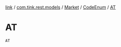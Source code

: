 [link](../../../index.md) / [com.tink.rest.models](../../index.md) / [Market](../index.md) / [CodeEnum](index.md) / [AT](./-a-t.md)

# AT

`AT`